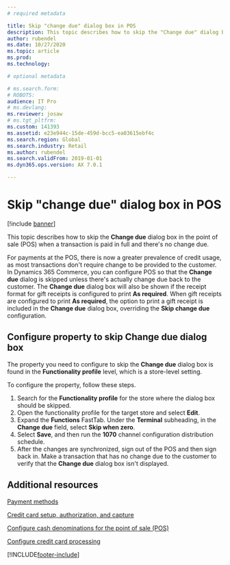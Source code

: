 ```yaml
---
# required metadata

title: Skip "change due" dialog box in POS
description: This topic describes how to skip the "Change due" dialog box in the point of sale (POS) when a transaction is paid in full and there is no change due.
author: rubendel
ms.date: 10/27/2020
ms.topic: article
ms.prod: 
ms.technology: 

# optional metadata

# ms.search.form: 
# ROBOTS: 
audience: IT Pro
# ms.devlang: 
ms.reviewer: josaw
# ms.tgt_pltfrm: 
ms.custom: 141393
ms.assetid: e23e944c-15de-459d-bcc5-ea03615ebf4c
ms.search.region: Global
ms.search.industry: Retail
ms.author: rubendel
ms.search.validFrom: 2019-01-01
ms.dyn365.ops.version: AX 7.0.1

---
```


# Skip "change due" dialog box in POS

[!include [banner](../includes/banner.md)]

This topic describes how to skip the **Change due** dialog box in the point of sale (POS) when a transaction is paid in full and there's no change due.

For payments at the POS, there is now a greater prevalence of credit usage, as most transactions don't require change to be provided to the customer. In Dynamics 365 Commerce, you can configure POS so that the  **Change due** dialog is skipped unless there's actually change due back to the customer. The **Change due** dialog box will also be shown if the receipt format for gift receipts is configured to print **As required**. When gift receipts are configured to print **As required**, the option to print a gift receipt is included in the **Change due** dialog box, overriding the **Skip change due** configuration.

## Configure property to skip **Change due** dialog box

The property you need to configure to skip the **Change due** dialog box is found in the **Functionality profile** level, which is a store-level setting. 

To configure the property, follow these steps.

1. Search for the **Functionality profile** for the store where the dialog box should be skipped.
1. Open the functionality profile for the target store and select **Edit**. 
1. Expand the **Functions** FastTab. Under the **Terminal** subheading, in the **Change due** field, select **Skip when zero**. 
1. Select **Save**, and then run the **1070** channel configuration distribution schedule.
1. After the changes are synchronized, sign out of the POS and then sign back in. Make a transaction that has no change due to the customer to verify that the **Change due** dialog box isn't displayed.  

## Additional resources

[Payment methods](../payment-methods.md)

[Credit card setup, authorization, and capture](../../finance/accounts-receivable/credit-card-authorizations.md)

[Configure cash denominations for the point of sale (POS)](../cash-denominations.md)

[Configure credit card processing](../tasks/configure-credit-card-processing.md)


[!INCLUDE[footer-include](../../includes/footer-banner.md)]